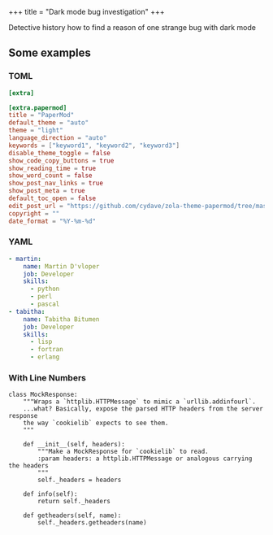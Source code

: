+++
title = "Dark mode bug investigation"
+++

Detective history how to find a reason of one strange bug with dark mode

<!-- more -->

## Some examples

### TOML

```toml
[extra]

[extra.papermod]
title = "PaperMod"
default_theme = "auto"
theme = "light"
language_direction = "auto"
keywords = ["keyword1", "keyword2", "keyword3"]
disable_theme_toggle = false
show_code_copy_buttons = true
show_reading_time = true
show_word_count = false
show_post_nav_links = true
show_post_meta = true
default_toc_open = false
edit_post_url = "https://github.com/cydave/zola-theme-papermod/tree/master"
copyright = ""
date_format = "%Y-%m-%d"
```


### YAML

```yaml
- martin:
    name: Martin D'vloper
    job: Developer
    skills:
      - python
      - perl
      - pascal
- tabitha:
    name: Tabitha Bitumen
    job: Developer
    skills:
      - lisp
      - fortran
      - erlang
```


### With Line Numbers

```python,linenos,linenostart=98
class MockResponse:
    """Wraps a `httplib.HTTPMessage` to mimic a `urllib.addinfourl`.
    ...what? Basically, expose the parsed HTTP headers from the server response
    the way `cookielib` expects to see them.
    """

    def __init__(self, headers):
        """Make a MockResponse for `cookielib` to read.
        :param headers: a httplib.HTTPMessage or analogous carrying the headers
        """
        self._headers = headers

    def info(self):
        return self._headers

    def getheaders(self, name):
        self._headers.getheaders(name)
```
